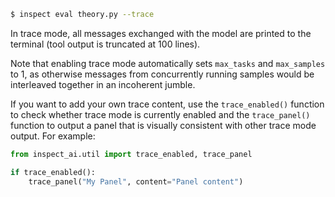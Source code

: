 ``` bash
$ inspect eval theory.py --trace
```

In trace mode, all messages exchanged with the model are printed to the terminal (tool output is truncated at 100 lines).

Note that enabling trace mode automatically sets `max_tasks` and `max_samples` to 1, as otherwise messages from concurrently running samples would be interleaved together in an incoherent jumble.

If you want to add your own trace content, use the `trace_enabled()` function to check whether trace mode is currently enabled and the `trace_panel()` function to output a panel that is visually consistent with other trace mode output. For example:

``` python
from inspect_ai.util import trace_enabled, trace_panel

if trace_enabled():
    trace_panel("My Panel", content="Panel content")
```